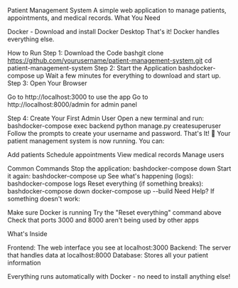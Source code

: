 Patient Management System
A simple web application to manage patients, appointments, and medical records.
What You Need

Docker - Download and install Docker Desktop
That's it! Docker handles everything else.

How to Run
Step 1: Download the Code
bashgit clone https://github.com/yourusername/patient-management-system.git
cd patient-management-system
Step 2: Start the Application
bashdocker-compose up
Wait a few minutes for everything to download and start up.
Step 3: Open Your Browser

Go to http://localhost:3000 to use the app
Go to http://localhost:8000/admin for admin panel

Step 4: Create Your First Admin User
Open a new terminal and run:
bashdocker-compose exec backend python manage.py createsuperuser
Follow the prompts to create your username and password.
That's It! 🎉
Your patient management system is now running. You can:

Add patients
Schedule appointments
View medical records
Manage users

Common Commands
Stop the application:
bashdocker-compose down
Start it again:
bashdocker-compose up
See what's happening (logs):
bashdocker-compose logs
Reset everything (if something breaks):
bashdocker-compose down
docker-compose up --build
Need Help?
If something doesn't work:

Make sure Docker is running
Try the "Reset everything" command above
Check that ports 3000 and 8000 aren't being used by other apps

What's Inside

Frontend: The web interface you see at localhost:3000
Backend: The server that handles data at localhost:8000
Database: Stores all your patient information

Everything runs automatically with Docker - no need to install anything else!
